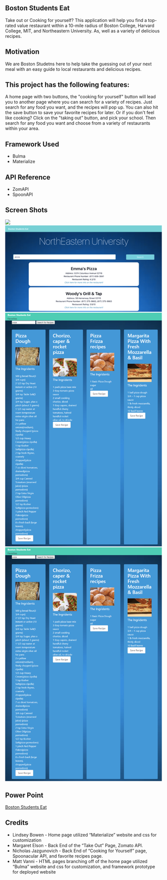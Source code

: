 
## Boston Students Eat ##
Take out or Cooking for yourself? This application will help you find a top-rated value restaurant within a 10-mile radius of Boston College, Harvard College, MIT, and Northeastern University. As, well as a variety of delicious recipes. 

## Motivation ##
We are Boston Studetns here to help take the guessing out of your next meal with an easy guide to local restaurants and delicious recipes. 

## This project has the following features: ##
A home page with two buttons, the "cooking for yourself" button will lead you to another page where you can search for a variety of recipes. Just search for any food you want, and the recipes will pop up. You can also hit the save button to save your favorite recipes for later. Or if you don't feel like cooking? Click on the "taking out" button, and pick your school. Then search for any food you want and choose from a variety of restaurants within your area.  

## Framework Used ##
* Bulma 
* Materialize

## API Reference ##
* ZomAPI
* SpoonAPI

## Screen Shots ## 
![](images/Frontpage.png)
![](images/Takeout.png)
![](images/Cooking.png)
![](images/Cooking.png)

## Power Point ##
[Boston Students Eat](https://docs.google.com/presentation/d/1vDWEN2YIOpiKR0CxQk8N8AFlgB7WQkJ0aCHdCfK8t9s/edit?usp=sharing)

## Credits ##
* Lindsey Bowen - Home page utilized “Materialize” website and css for customization
* Margaret Elson - Back End of the “Take Out” Page, Zomato API.
* Nicholas Jazgunovich - Back End of “Cooking for Yourself” page, Spoonacular API, and favorite recipes page. 
* Matt Vanni - HTML pages branching off of the home page utilized “Bulma” website and css for customization, and framework prototype for deployed website 






